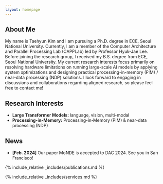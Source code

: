 ```yaml
---
layout: homepage
---
```


## About Me

My name is Taehyun Kim and I am pursuing a Ph.D. degree in ECE, Seoul National University. Currently, I am a member of the Computer Architecture and Parallel Processing Lab (CAPPLab) led by Professor Hyuk-Jae Lee. Before joining the research group, I received my B.S. degree from ECE, Seoul National University. My current research interests focus primarily on resolving hardware limitations on running large-scale AI models by applying system optimizations and designing practical processing-in-memory (PIM) / near-data processing (NDP) solutions. I look forward to engaging in discussions and collaborations regarding aligned research, so please feel free to contact me!

## Research Interests

- **Large Transformer Models:** language, vision, multi-modal
- **Processing-in-Memory:** Processing-in-Memory (PIM) & near-data processing (NDP)

## News

- **[Feb. 2024]** Our paper MoNDE is accepted to DAC 2024. See you in San Francisco!

{% include_relative _includes/publications.md %}

{% include_relative _includes/services.md %}
